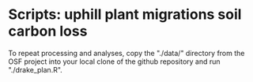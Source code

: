 # Scripts: uphill plant migrations soil carbon loss

To repeat processing and analyses, copy the "./data/" directory from the OSF project into your local clone of the github repository and run "./drake_plan.R".
